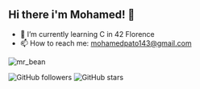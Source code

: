 ## Hi there i'm Mohamed! 👋

- 🌱 I’m currently learning C in 42 Florence
- 📫 How to reach me: mohamedpato143@gmail.com

![mr_bean](https://media.giphy.com/media/um2kBnfo55iW4ZH1Fa/giphy.gif?cid=790b76115rk468fcsav5emhqyk4n3c9nwh7pb5jp9d8ynpdr&ep=v1_gifs_search&rid=giphy.gif&ct=g)



![GitHub followers](https://img.shields.io/github/followers/tuo-nome-utente?style=social)
![GitHub stars](https://img.shields.io/github/stars/tuo-nome-utente?style=social)
